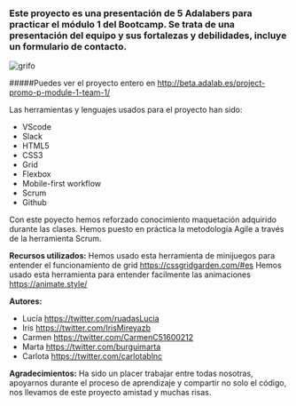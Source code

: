 ### Este proyecto es una presentación de 5 Adalabers para practicar el módulo 1 del Bootcamp. Se trata de una presentación del equipo y sus fortalezas y debilidades, incluye un formulario de contacto.

![grifo](https://user-images.githubusercontent.com/98713741/158234886-6b73fb89-66fa-47a2-9d87-c24db078c8d0.jpg)

#####Puedes ver el proyecto entero en http://beta.adalab.es/project-promo-p-module-1-team-1/

Las herramientas y lenguajes usados para el proyecto han sido:

- VScode
- Slack
- HTML5
- CSS3
- Grid
- Flexbox
- Mobile-first workflow
- Scrum
- Github

Con este poyecto hemos reforzado conocimiento maquetación adquirido durante las clases.
Hemos puesto en práctica la metodología Agile a través de la herramienta Scrum.

**Recursos utilizados:**
Hemos usado esta herramienta de minijuegos para entender el funcionamiento de grid https://cssgridgarden.com/#es
Hemos usado esta herramienta para entender facilmente las animaciones https://animate.style/

**Autores:**

- Lucía https://twitter.com/ruadasLucia
- Iris https://twitter.com/IrisMireyazb
- Carmen https://twitter.com/CarmenC51600212
- Marta https://twitter.com/burguimarta
- Carlota https://twitter.com/carlotablnc

**Agradecimientos:**
Ha sido un placer trabajar entre todas nosotras, apoyarnos durante el proceso de aprendizaje y compartir no solo el código, nos llevamos de este proyecto amistad y muchas risas.
